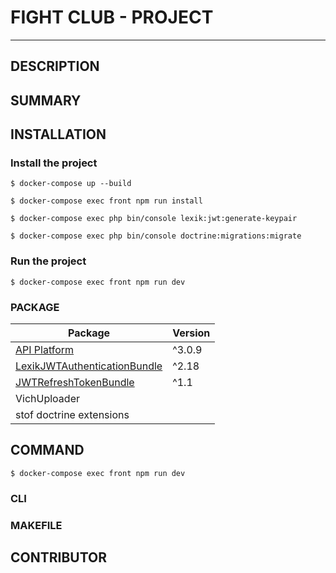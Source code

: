 # FIGHT CLUB - PROJECT
___
## DESCRIPTION

## SUMMARY

## INSTALLATION

### Install the project
```
$ docker-compose up --build
```

```
$ docker-compose exec front npm run install
```

```
$ docker-compose exec php bin/console lexik:jwt:generate-keypair
```

```
$ docker-compose exec php bin/console doctrine:migrations:migrate
```

### Run the project
```
$ docker-compose exec front npm run dev
```

### PACKAGE

| Package                                                                               | Version |
|---------------------------------------------------------------------------------------|---------|
| [API Platform](https://github.com/api-platform/api-platform)                          | ^3.0.9  |
| [LexikJWTAuthenticationBundle](https://github.com/lexik/LexikJWTAuthenticationBundle) | ^2.18   |
| [JWTRefreshTokenBundle](https://github.com/markitosgv/JWTRefreshTokenBundle)          | ^1.1    |
| VichUploader                                                                          ||
| stof doctrine extensions                                                              |
## COMMAND

```
$ docker-compose exec front npm run dev
```
### CLI

### MAKEFILE

## CONTRIBUTOR
